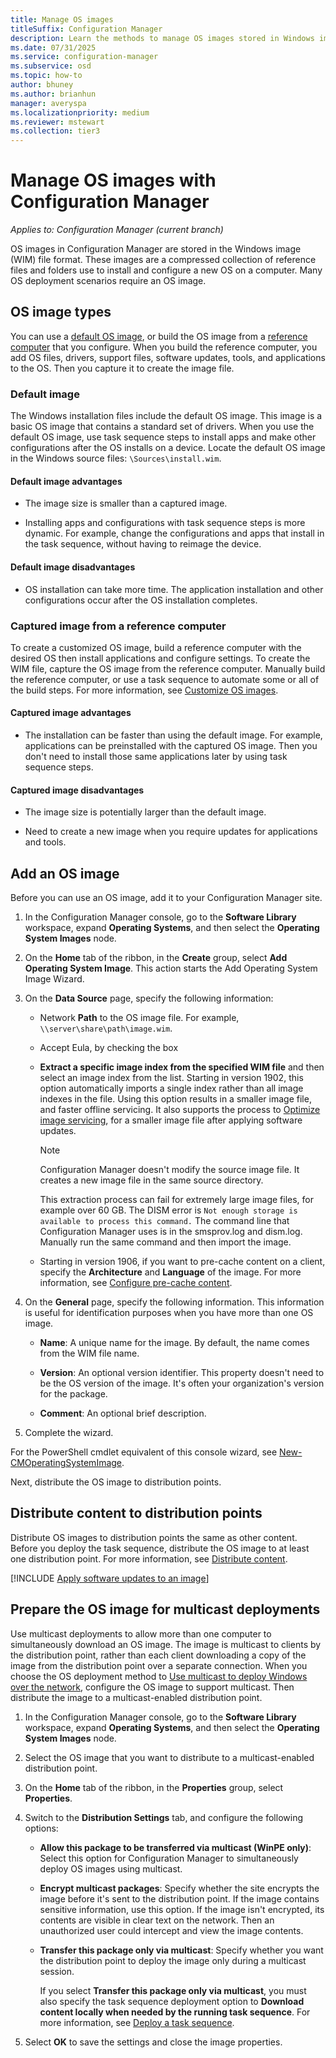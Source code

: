 ```yaml
---
title: Manage OS images
titleSuffix: Configuration Manager
description: Learn the methods to manage OS images stored in Windows image (WIM) files.
ms.date: 07/31/2025
ms.service: configuration-manager
ms.subservice: osd
ms.topic: how-to
author: bhuney
ms.author: brianhun
manager: averyspa
ms.localizationpriority: medium
ms.reviewer: mstewart
ms.collection: tier3
---
```


# Manage OS images with Configuration Manager

*Applies to: Configuration Manager (current branch)*

OS images in Configuration Manager are stored in the Windows image (WIM) file format. These images are a compressed collection of reference files and folders use to install and configure a new OS on a computer. Many OS deployment scenarios require an OS image.


## OS image types

You can use a [default OS image](#default-image), or build the OS image from a [reference computer](#bkmk_capture) that you configure. When you build the reference computer, you add OS files, drivers, support files, software updates, tools, and applications to the OS. Then you capture it to create the image file.

### Default image

The Windows installation files include the default OS image. This image is a basic OS image that contains a standard set of drivers. When you use the default OS image, use task sequence steps to install apps and make other configurations after the OS installs on a device. Locate the default OS image in the Windows source files: `\Sources\install.wim`.

#### Default image advantages

- The image size is smaller than a captured image.

- Installing apps and configurations with task sequence steps is more dynamic. For example, change the configurations and apps that install in the task sequence, without having to reimage the device.

#### Default image disadvantages

- OS installation can take more time. The application installation and other configurations occur after the OS installation completes.

### <a name="bkmk_capture"></a> Captured image from a reference computer

To create a customized OS image, build a reference computer with the desired OS then install applications and configure settings. To create the WIM file, capture the OS image from the reference computer. Manually build the reference computer, or use a task sequence to automate some or all of the build steps. For more information, see [Customize OS images](customize-operating-system-images.md).

#### Captured image advantages

- The installation can be faster than using the default image. For example, applications can be preinstalled with the captured OS image. Then you don't need to install those same applications later by using task sequence steps.

#### Captured image disadvantages

- The image size is potentially larger than the default image.

- Need to create a new image when you require updates for applications and tools.

## <a name="BKMK_AddOSImages"></a> Add an OS image

Before you can use an OS image, add it to your Configuration Manager site.

1. In the Configuration Manager console, go to the **Software Library** workspace, expand **Operating Systems**, and then select the **Operating System Images** node.

1. On the **Home** tab of the ribbon, in the **Create** group, select **Add Operating System Image**. This action starts the Add Operating System Image Wizard.

1. On the **Data Source** page, specify the following information:

    - Network **Path** to the OS image file. For example, `\\server\share\path\image.wim`.
    - Accept Eula, by checking the box

    - **Extract a specific image index from the specified WIM file** and then select an image index from the list.<!--3719699--> Starting in version 1902, this option automatically imports a single index rather than all image indexes in the file. Using this option results in a smaller image file, and faster offline servicing. It also supports the process to [Optimize image servicing](#optimized-image-servicing), for a smaller image file after applying software updates.

        > [!Note]
        > Configuration Manager doesn't modify the source image file. It creates a new image file in the same source directory.
        >
        > This extraction process can fail for extremely large image files, for example over 60 GB. The DISM error is `Not enough storage is available to process this command.` The command line that Configuration Manager uses is in the smsprov.log and dism.log. Manually run the same command and then import the image.<!-- SCCMDocs-pr issue 3502 -->

    - Starting in version 1906, if you want to pre-cache content on a client, specify the **Architecture** and **Language** of the image. For more information, see [Configure pre-cache content](../deploy-use/configure-precache-content.md).<!--4224642-->

1. On the **General** page, specify the following information. This information is useful for identification purposes when you have more than one OS image.

    - **Name**: A unique name for the image. By default, the name comes from the WIM file name.

    - **Version**: An optional version identifier. This property doesn't need to be the OS version of the image. It's often your organization's version for the package.

    - **Comment**: An optional brief description.

1. Complete the wizard.

For the PowerShell cmdlet equivalent of this console wizard, see [New-CMOperatingSystemImage](/powershell/module/configurationmanager/new-cmoperatingsystemimage).

Next, distribute the OS image to distribution points.

## <a name="BKMK_DistributeBootImages"></a> Distribute content to distribution points

Distribute OS images to distribution points the same as other content. Before you deploy the task sequence, distribute the OS image to at least one distribution point. For more information, see [Distribute content](../../core/servers/deploy/configure/deploy-and-manage-content.md#bkmk_distribute).

[!INCLUDE [Apply software updates to an image](includes/wim-apply-updates.md)]

## <a name="BKMK_OSImageMulticast"></a> Prepare the OS image for multicast deployments

Use multicast deployments to allow more than one computer to simultaneously download an OS image. The image is multicast to clients by the distribution point, rather than each client downloading a copy of the image from the distribution point over a separate connection. When you choose the OS deployment method to [Use multicast to deploy Windows over the network](../deploy-use/use-multicast-to-deploy-windows-over-the-network.md), configure the OS image to support multicast. Then distribute the image to a multicast-enabled distribution point.

1. In the Configuration Manager console, go to the **Software Library** workspace, expand **Operating Systems**, and then select the **Operating System Images** node.

1. Select the OS image that you want to distribute to a multicast-enabled distribution point.

1. On the **Home** tab of the ribbon, in the **Properties** group, select **Properties**.

1. Switch to the **Distribution Settings** tab, and configure the following options:

    - **Allow this package to be transferred via multicast (WinPE only)**: Select this option for Configuration Manager to simultaneously deploy OS images using multicast.

    - **Encrypt multicast packages**: Specify whether the site encrypts the image before it's sent to the distribution point. If the image contains sensitive information, use this option. If the image isn't encrypted, its contents are visible in clear text on the network. Then an unauthorized user could intercept and view the image contents.

    - **Transfer this package only via multicast**: Specify whether you want the distribution point to deploy the image only during a multicast session.

         If you select **Transfer this package only via multicast**, you must also specify the task sequence deployment option to **Download content locally when needed by the running task sequence**. For more information, see [Deploy a task sequence](../deploy-use/deploy-a-task-sequence.md).

1. Select **OK** to save the settings and close the image properties.
